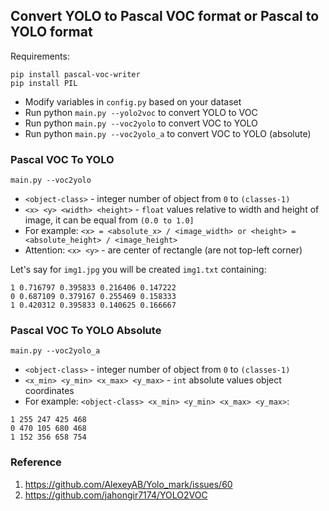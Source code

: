 ## Convert YOLO to Pascal VOC format or Pascal to YOLO format 

Requirements: 
```
pip install pascal-voc-writer
pip install PIL
```

- Modify variables in `config.py` based on your dataset
- Run python `main.py --yolo2voc` to convert YOLO to VOC
- Run python `main.py --voc2yolo` to convert VOC to YOLO
- Run python `main.py --voc2yolo_a` to convert VOC to YOLO (absolute)

### Pascal VOC To YOLO 
`main.py --voc2yolo`
- `<object-class>` - integer number of object from `0` to `(classes-1)`
- `<x> <y> <width> <height>` - `float` values relative to width and height of image, it can be equal from `(0.0 to 1.0]`
- For example: `<x> = <absolute_x> / <image_width> or <height> = <absolute_height> / <image_height>`
- Attention: `<x> <y>` - are center of rectangle (are not top-left corner)

Let's say for `img1.jpg` you will be created `img1.txt` containing:
```
1 0.716797 0.395833 0.216406 0.147222
0 0.687109 0.379167 0.255469 0.158333
1 0.420312 0.395833 0.140625 0.166667
```
### Pascal VOC To YOLO Absolute

`main.py --voc2yolo_a`
- `<object-class>` - integer number of object from `0` to `(classes-1)`
- `<x_min> <y_min> <x_max> <y_max>` - `int` absolute values object coordinates 
- For example: `<object-class> <x_min> <y_min> <x_max> <y_max>`:
```
1 255 247 425 468
0 470 105 680 468
1 152 356 658 754
```
### Reference
1. https://github.com/AlexeyAB/Yolo_mark/issues/60
2. https://github.com/jahongir7174/YOLO2VOC
